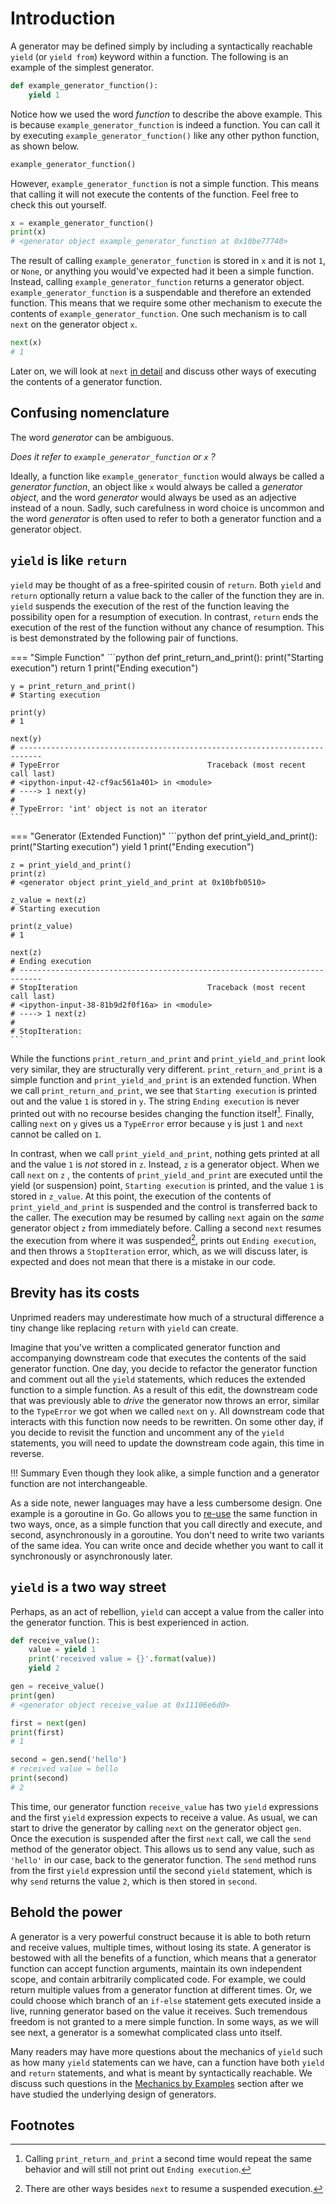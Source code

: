 # Introduction
A generator may be defined simply by including a syntactically reachable `yield` (or `yield from`)
keyword within a function. The following is an example of the simplest generator.

```python
def example_generator_function():
    yield 1
```
Notice how we used the word *function* to describe the above example. This is because
`example_generator_function` is indeed a function. You can call it by executing
`example_generator_function()` like any other python function, as shown below.

```python
example_generator_function()
```

However, `example_generator_function` is not a simple function. This means that calling
it will not execute the contents of the function. Feel free to check this out yourself.

```python
x = example_generator_function()
print(x)
# <generator object example_generator_function at 0x10be77740>
```
The result of calling `example_generator_function` is stored in `x` and it is not `1`,
or `None`, or anything you would've expected had it been a simple function.
Instead, calling `example_generator_function` returns a generator object.
`example_generator_function` is a suspendable and therefore an extended function.
This means that we require some other mechanism to execute the contents of
`example_generator_function`. One such mechanism is to call `next` on the generator object `x`.

```python
next(x)
# 1
```

Later on, we will look at `next` [in detail](/generators/a-better-way-to-drive/) and
discuss other ways of executing the contents of a generator function.

## Confusing nomenclature
The word *generator* can be ambiguous.

*Does it refer to `example_generator_function` or `x` ?*

Ideally, a function like `example_generator_function` would always be called
a *generator function*, an object like `x` would always be called a *generator object*,
and the word *generator* would always be used as an adjective instead of a noun. Sadly,
such carefulness in word choice is uncommon and the word *generator* is often used to refer
to both a generator function and a generator object.

## `yield` is like `return`
`yield` may be thought of as a free-spirited cousin of `return`.
Both `yield` and `return` optionally return a value back to the caller of the function they are
in. `yield` suspends the execution of the rest of the function leaving the possibility open
for a resumption of execution. In contrast, `return` ends the
execution of the rest of the function without any chance of resumption. This is best
demonstrated by the following pair of functions.

=== "Simple Function"
    ```python
    def print_return_and_print():
        print("Starting execution")
        return 1
        print("Ending execution")

    y = print_return_and_print()
    # Starting execution

    print(y)
    # 1

    next(y)
    # ---------------------------------------------------------------------------
    # TypeError                                 Traceback (most recent call last)
    # <ipython-input-42-cf9ac561a401> in <module>
    # ----> 1 next(y)
    #
    # TypeError: 'int' object is not an iterator
    ```

=== "Generator (Extended Function)"
    ```python
    def print_yield_and_print():
        print("Starting execution")
        yield 1
        print("Ending execution")

    z = print_yield_and_print()
    print(z)
    # <generator object print_yield_and_print at 0x10bfb0510>

    z_value = next(z)
    # Starting execution

    print(z_value)
    # 1

    next(z)
    # Ending execution
    # ---------------------------------------------------------------------------
    # StopIteration                             Traceback (most recent call last)
    # <ipython-input-38-81b9d2f0f16a> in <module>
    # ----> 1 next(z)
    #
    # StopIteration:
    ```

While the functions `print_return_and_print` and `print_yield_and_print` look very similar,
they are structurally very different.
`print_return_and_print` is a simple function and `print_yield_and_print`
is an extended function. When we call `print_return_and_print`, we see that `Starting execution`
is printed out and the value `1` is stored in `y`. The string `Ending execution` is never printed
out with no recourse besides changing the function itself[^1].
Finally, calling `next` on `y` gives us a `TypeError` error because `y` is just `1` and
`next` cannot be called on `1`.

In contrast, when we call `print_yield_and_print`, nothing gets printed at all and the value `1`
is *not* stored in `z`. Instead, `z` is a generator object. When we call `next` on `z` ,
the contents of `print_yield_and_print` are executed until the yield (or suspension) point,
`Starting execution` is printed, and the value `1` is stored in `z_value`. At this point,
the execution of the contents of `print_yield_and_print` is suspended and the control is
transferred back to the caller. The execution may be resumed by calling `next` again
on the *same* generator object `z` from immediately before. Calling a second `next` resumes
the execution from where it was suspended[^2], prints out `Ending execution`, and then
throws a `StopIteration` error, which, as we will discuss later, is expected and
does not mean that there is a mistake in our code.

## Brevity has its costs
Unprimed readers may underestimate how much of a structural difference a tiny change
like replacing `return` with `yield` can create.

Imagine that you've written a complicated generator function and accompanying downstream code that
executes the contents of the said generator function.
One day, you decide to refactor the generator function and comment out all the `yield` statements,
which reduces the extended function to a simple function.
As a result of this edit, the downstream code that was previously able to *drive* the generator
now throws an error, similar to the `TypeError` we got when we called `next` on `y`. All downstream
code that interacts with this function now needs to be rewritten.
On some other day, if you decide to revisit the function and uncomment any of the `yield`
statements, you will need to update the downstream code again, this time in reverse.

!!! Summary
    Even though they look alike, a simple function and a generator function are
    not interchangeable.

As a side note, newer languages may have a less cumbersome design. One example is a goroutine in
Go. Go allows you to [re-use](https://gobyexample.com/goroutines) the same function in two ways,
once, as a simple function that you call directly and execute, and second, asynchronously
in a goroutine. You don't need to write two variants of the same idea. You can write once and
decide whether you want to call it synchronously or asynchronously later.

## `yield` is a two way street
Perhaps, as an act of rebellion, `yield` can accept a value from the caller into the
generator function. This is best experienced in action.

```python
def receive_value():
    value = yield 1
    print('received value = {}'.format(value))
    yield 2

gen = receive_value()
print(gen)
# <generator object receive_value at 0x11106e6d0>

first = next(gen)
print(first)
# 1

second = gen.send('hello')
# received value = hello
print(second)
# 2
```

This time, our generator function `receive_value` has two `yield` expressions and the first
`yield` expression expects to receive a value. As usual, we can start to drive the generator
by calling `next` on the generator object `gen`. Once the execution is suspended
after the first `next` call, we call the `send` method of the generator object. This allows
us to send any value, such as `'hello'` in our case, back to the generator function. The
`send` method runs from the first `yield` expression until the second `yield` statement, which
is why `send` returns the value `2`, which is then stored in `second`.

## Behold the power
A generator is a very powerful construct because it is able to both return and receive values,
multiple times, without losing its state. A generator is bestowed with all the benefits of a
function, which means that a generator function can accept function arguments, maintain its own
independent scope, and contain arbitrarily complicated code. For example, we could return
multiple values from a generator function at different times. Or, we could choose which branch
of an `if-else` statement gets executed inside a live, running generator based on the value
it receives. Such tremendous freedom is not granted to a mere simple function. In some ways,
as we will see next, a generator is a somewhat complicated class unto itself.

Many readers may have more questions about the mechanics of `yield` such as how many `yield`
statements can we have, can a function have both `yield` and `return` statements, and
what is meant by syntactically reachable. We discuss such questions in the
[Mechanics by Examples](/generators/mechanics-by-examples/) section after we have studied the
underlying design of generators.

## Footnotes
[^1]:
    Calling `print_return_and_print` a second time would repeat the same behavior and will still
    not print out `Ending execution`.

[^2]:
    There are other ways besides `next` to resume a suspended execution.
